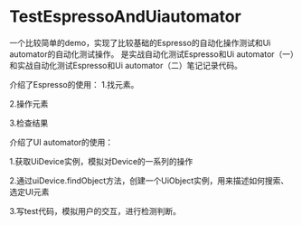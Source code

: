 # TestEspressoAndUiautomator
一个比较简单的demo，实现了比较基础的Espresso的自动化操作测试和Ui automator的自动化测试操作。
是实战自动化测试Espresso和Ui automator（一）和实战自动化测试Espresso和Ui automator（二）笔记记录代码。

介绍了Espresso的使用：
   1.找元素。 
   
   2.操作元素
   
   3.检查结果
   
介绍了UI automator的使用：

1.获取UiDevice实例，模拟对Device的一系列的操作

2.通过uiDevice.findObject方法，创建一个UiObject实例，用来描述如何搜索、选定UI元素

3.写test代码，模拟用户的交互，进行检测判断。


